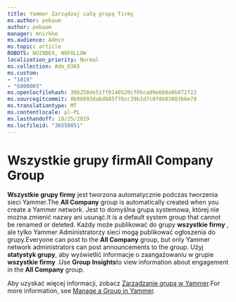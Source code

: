 ```yaml
---
title: Yammer Zarządzaj całą grupą firmy
ms.author: pebaum
author: pebaum
manager: mnirkhe
ms.audience: Admin
ms.topic: article
ROBOTS: NOINDEX, NOFOLLOW
localization_priority: Normal
ms.collection: Adm_O365
ms.custom:
- "1019"
- "6000003"
ms.openlocfilehash: 30b258de51ff0140520cf05ca09e6b0a8b872f22
ms.sourcegitcommit: 0b06093dabd685f76cc39b1d7c0f8b03883b6e79
ms.translationtype: MT
ms.contentlocale: pl-PL
ms.lasthandoff: 10/25/2019
ms.locfileid: "36558051"
---
```

# <a name="all-company-group"></a><span data-ttu-id="0e024-102">Wszystkie grupy firm</span><span class="sxs-lookup"><span data-stu-id="0e024-102">All Company Group</span></span>

<span data-ttu-id="0e024-103">**Wszystkie grupy firmy** jest tworzona automatycznie podczas tworzenia sieci Yammer.</span><span class="sxs-lookup"><span data-stu-id="0e024-103">The **All Company** group is automatically created when you create a Yammer network.</span></span> <span data-ttu-id="0e024-104">Jest to domyślna grupa systemowa, której nie można zmienić nazwy ani usunąć.</span><span class="sxs-lookup"><span data-stu-id="0e024-104">It is a default system group that cannot be renamed or deleted.</span></span> <span data-ttu-id="0e024-105">Każdy może publikować do grupy **wszystkie firmy** , ale tylko Yammer Administratorzy sieci mogą publikować ogłoszenia do grupy.</span><span class="sxs-lookup"><span data-stu-id="0e024-105">Everyone can post to the **All Company** group, but only Yammer network administrators can post announcements to the group.</span></span> <span data-ttu-id="0e024-106">Użyj **statystyk grupy**, aby wyświetlić informacje o zaangażowaniu w grupie **wszystkie firmy** .</span><span class="sxs-lookup"><span data-stu-id="0e024-106">Use **Group Insights**to view information about engagement in the **All Company** group.</span></span>

<span data-ttu-id="0e024-107">Aby uzyskać więcej informacji, zobacz [Zarządzanie grupą w Yammer](https://support.office.com/article/Manage-a-group-in-Yammer-6e05c6d6-5548-4c88-89cd-e6757a514ef2).</span><span class="sxs-lookup"><span data-stu-id="0e024-107">For more information, see [Manage a Group in Yammer](https://support.office.com/article/Manage-a-group-in-Yammer-6e05c6d6-5548-4c88-89cd-e6757a514ef2).</span></span>
